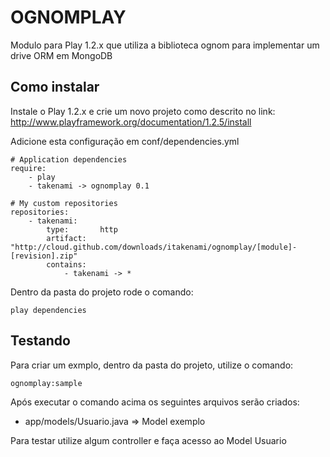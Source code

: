 # OGNOMPLAY

Modulo para Play 1.2.x que utiliza a biblioteca ognom para implementar um drive ORM em MongoDB

## Como instalar

Instale o Play 1.2.x e crie um novo projeto como descrito no link: http://www.playframework.org/documentation/1.2.5/install

Adicione esta configuração em conf/dependencies.yml

    # Application dependencies
    require:
        - play
        - takenami -> ognomplay 0.1

    # My custom repositories
    repositories:
        - takenami:
            type:       http
            artifact:   "http://cloud.github.com/downloads/itakenami/ognomplay/[module]-[revision].zip"
            contains:
                - takenami -> *

Dentro da pasta do projeto rode o comando:

	play dependencies
	
## Testando

Para criar um exmplo, dentro da pasta do projeto, utilize o comando:

	ognomplay:sample
	
	
Após executar o comando acima os seguintes arquivos serão criados:
* app/models/Usuario.java => Model exemplo

Para testar utilize algum controller e faça acesso ao Model Usuario